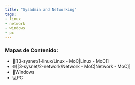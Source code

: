 ```yaml
---
title: "Sysadmin and Networking"
tags:
- linux
- network
- windows
- pc
---
```



### Mapas de Contenido:

  - 🐧[[3-sysnet/1-linux/Linux - MoC|Linux - MoC]]
  - 🌐[[3-sysnet/2-network/Network - MoC|Network - MoC]]
  - 📂Windows
  - 💻PC

